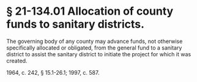 # § 21-134.01 Allocation of county funds to sanitary districts.

<p>The governing body of any county may advance funds, not otherwise specifically allocated or obligated, from the general fund to a sanitary district to assist the sanitary district to initiate the project for which it was created.</p><p>1964, c. 242, § 15.1-26.1; 1997, c. 587.</p>